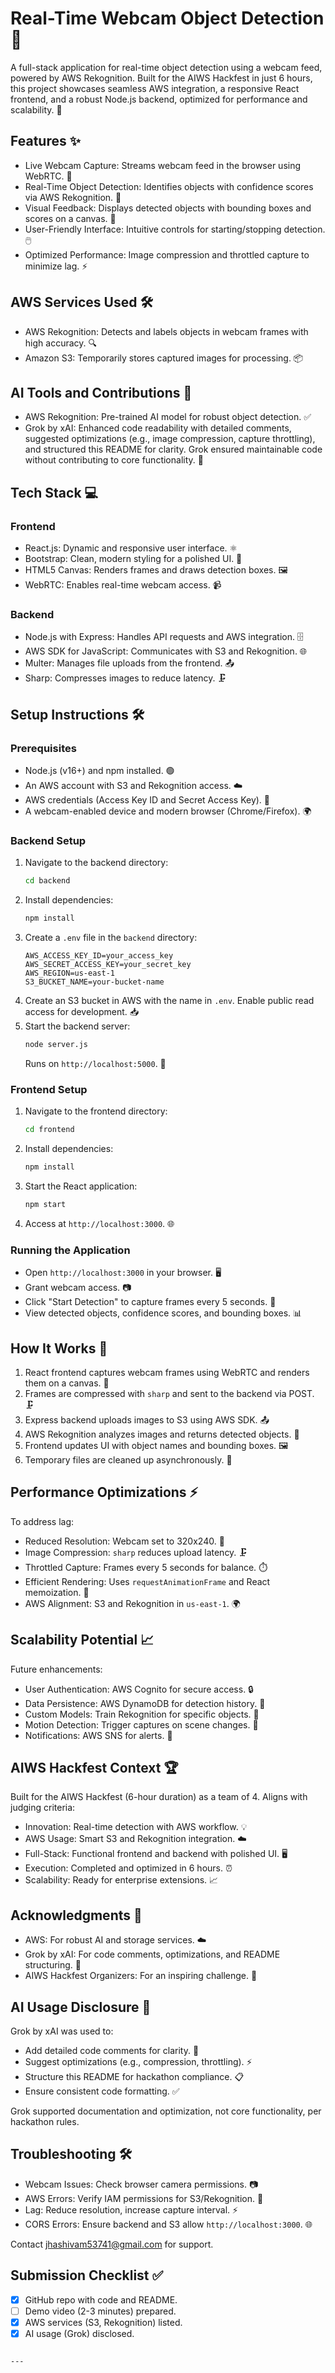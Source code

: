 
# Real-Time Webcam Object Detection 🚀

A full-stack application for real-time object detection using a webcam feed, powered by AWS Rekognition. Built for the AIWS Hackfest in just 6 hours, this project showcases seamless AWS integration, a responsive React frontend, and a robust Node.js backend, optimized for performance and scalability. 🌟

## Features ✨

- Live Webcam Capture: Streams webcam feed in the browser using WebRTC. 📸
- Real-Time Object Detection: Identifies objects with confidence scores via AWS Rekognition. 🧠
- Visual Feedback: Displays detected objects with bounding boxes and scores on a canvas. 🎨
- User-Friendly Interface: Intuitive controls for starting/stopping detection. 🖱️
- Optimized Performance: Image compression and throttled capture to minimize lag. ⚡

## AWS Services Used 🛠️

- AWS Rekognition: Detects and labels objects in webcam frames with high accuracy. 🔍
- Amazon S3: Temporarily stores captured images for processing. 📦

## AI Tools and Contributions 🤖

- AWS Rekognition: Pre-trained AI model for robust object detection. ✅
- Grok by xAI: Enhanced code readability with detailed comments, suggested optimizations (e.g., image compression, capture throttling), and structured this README for clarity. Grok ensured maintainable code without contributing to core functionality. 📝

## Tech Stack 💻

### Frontend
- React.js: Dynamic and responsive user interface. ⚛️
- Bootstrap: Clean, modern styling for a polished UI. 🎨
- HTML5 Canvas: Renders frames and draws detection boxes. 🖼️
- WebRTC: Enables real-time webcam access. 📹

### Backend
- Node.js with Express: Handles API requests and AWS integration. 🗄️
- AWS SDK for JavaScript: Communicates with S3 and Rekognition. 🌐
- Multer: Manages file uploads from the frontend. 📤
- Sharp: Compresses images to reduce latency. 🗜️

## Setup Instructions 🛠️

### Prerequisites
- Node.js (v16+) and npm installed. 🟢
- An AWS account with S3 and Rekognition access. ☁️
- AWS credentials (Access Key ID and Secret Access Key). 🔑
- A webcam-enabled device and modern browser (Chrome/Firefox). 🌍

### Backend Setup
1. Navigate to the backend directory:
   ```bash
   cd backend
   ```
2. Install dependencies:
   ```bash
   npm install
   ```
3. Create a `.env` file in the `backend` directory:
   ```
   AWS_ACCESS_KEY_ID=your_access_key
   AWS_SECRET_ACCESS_KEY=your_secret_key
   AWS_REGION=us-east-1
   S3_BUCKET_NAME=your-bucket-name
   ```
4. Create an S3 bucket in AWS with the name in `.env`. Enable public read access for development. 📥
5. Start the backend server:
   ```bash
   node server.js
   ```
   Runs on `http://localhost:5000`. 🚀

### Frontend Setup
1. Navigate to the frontend directory:
   ```bash
   cd frontend
   ```
2. Install dependencies:
   ```bash
   npm install
   ```
3. Start the React application:
   ```bash
   npm start
   ```
4. Access at `http://localhost:3000`. 🌐

### Running the Application
- Open `http://localhost:3000` in your browser. 🖥️
- Grant webcam access. 📷
- Click "Start Detection" to capture frames every 5 seconds. 🔄
- View detected objects, confidence scores, and bounding boxes. 📊

## How It Works 🔧

1. React frontend captures webcam frames using WebRTC and renders them on a canvas. 🎥
2. Frames are compressed with `sharp` and sent to the backend via POST. 🗜️
3. Express backend uploads images to S3 using AWS SDK. 📤
4. AWS Rekognition analyzes images and returns detected objects. 🧠
5. Frontend updates UI with object names and bounding boxes. 🖼️
6. Temporary files are cleaned up asynchronously. 🧹

## Performance Optimizations ⚡

To address lag:
- Reduced Resolution: Webcam set to 320x240. 📏
- Image Compression: `sharp` reduces upload latency. 🗜️
- Throttled Capture: Frames every 5 seconds for balance. ⏱️
- Efficient Rendering: Uses `requestAnimationFrame` and React memoization. 🎨
- AWS Alignment: S3 and Rekognition in `us-east-1`. 🌍

## Scalability Potential 📈

Future enhancements:
- User Authentication: AWS Cognito for secure access. 🔒
- Data Persistence: AWS DynamoDB for detection history. 💾
- Custom Models: Train Rekognition for specific objects. 🧠
- Motion Detection: Trigger captures on scene changes. 🚨
- Notifications: AWS SNS for alerts. 📢

## AIWS Hackfest Context 🏆

Built for the AIWS Hackfest (6-hour duration) as a team of 4. Aligns with judging criteria:
- Innovation: Real-time detection with AWS workflow. 💡
- AWS Usage: Smart S3 and Rekognition integration. ☁️
- Full-Stack: Functional frontend and backend with polished UI. 🖥️
- Execution: Completed and optimized in 6 hours. ⏰
- Scalability: Ready for enterprise extensions. 📈

## Acknowledgments 🙌

- AWS: For robust AI and storage services. ☁️
- Grok by xAI: For code comments, optimizations, and README structuring. 🤖
- AIWS Hackfest Organizers: For an inspiring challenge. 🎉

## AI Usage Disclosure 📜

Grok by xAI was used to:
- Add detailed code comments for clarity. 📝
- Suggest optimizations (e.g., compression, throttling). ⚡
- Structure this README for hackathon compliance. 📋
- Ensure consistent code formatting. ✅

Grok supported documentation and optimization, not core functionality, per hackathon rules.

## Troubleshooting 🛠️

- Webcam Issues: Check browser camera permissions. 📷
- AWS Errors: Verify IAM permissions for S3/Rekognition. 🔑
- Lag: Reduce resolution, increase capture interval. ⚡
- CORS Errors: Ensure backend and S3 allow `http://localhost:3000`. 🌐

Contact jhashivam53741@gmail.com for support.

## Submission Checklist ✅

- [x] GitHub repo with code and README.
- [ ] Demo video (2-3 minutes) prepared.
- [x] AWS services (S3, Rekognition) listed.
- [x] AI usage (Grok) disclosed.

```

---

